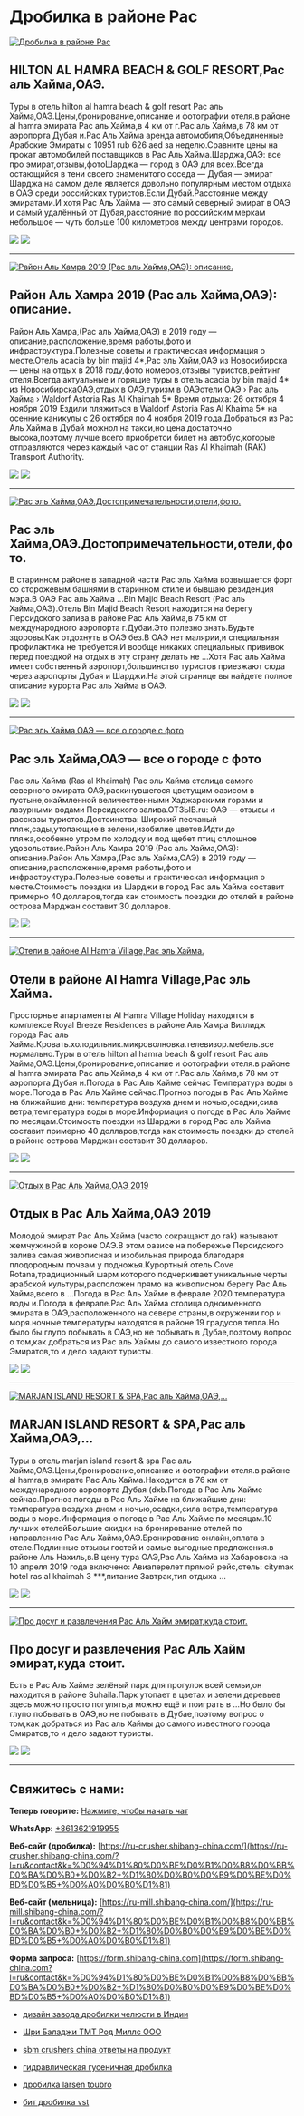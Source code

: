# Дробилка в районе Рас

<a href="https://swt.shibang-china.com/?l=ru&img&k=%D0%94%D1%80%D0%BE%D0%B1%D0%B8%D0%BB%D0%BA%D0%B0+%D0%B2+%D1%80%D0%B0%D0%B9%D0%BE%D0%BD%D0%B5+%D0%A0%D0%B0%D1%81" target="_blank">![Дробилка в районе Рас](http://static.shibang-china.com/all-800x300/938.jpg)</a>

## HILTON AL HAMRA BEACH &amp; GOLF RESORT,Рас аль Хайма,ОАЭ.
Туры в отель hilton al hamra beach &amp; golf resort Рас аль Хайма,ОАЭ.Цены,бронирование,описание и фотографии отеля.в районе al hamra эмирата Рас аль Хайма,в 4 км от г.Рас аль Хайма,в 78 км от аэропорта Дубая и.Рас Аль Хайма аренда автомобиля,Объединенные Арабские Эмираты с 10951 rub 626 aed за неделю.Сравните цены на прокат автомобилей поставщиков в Рас Аль Хайма.Шарджа,ОАЭ: все про эмират,отзывы,фотоШарджа — город в ОАЭ для всех.Всегда остающийся в тени своего знаменитого соседа — Дубая — эмират Шарджа на самом деле является довольно популярным местом отдыха в ОАЭ среди российских туристов.Если Дубай.Расстояние между эмиратами.И хотя Рас Аль Хайма — это самый северный эмират в ОАЭ и самый удалённый от Дубая,расстояние по российским меркам небольшое — чуть больше 100 километров между центрами городов.


<a href="https://whatsapp.shibangsoft.com/WhatsApp.php" target="_blank" title="WhatsApp">![](http://static.shibang-china.com/icon/whatsapp.png)</a> <a href="https://swt.shibang-china.com/?l=ru&icon&k=%D0%94%D1%80%D0%BE%D0%B1%D0%B8%D0%BB%D0%BA%D0%B0+%D0%B2+%D1%80%D0%B0%D0%B9%D0%BE%D0%BD%D0%B5+%D0%A0%D0%B0%D1%81" target="_blank">![](http://static.shibang-china.com/icon/chat-ru.png)</a>

---

<a href="https://swt.shibang-china.com/?l=ru&img&k=%D0%94%D1%80%D0%BE%D0%B1%D0%B8%D0%BB%D0%BA%D0%B0+%D0%B2+%D1%80%D0%B0%D0%B9%D0%BE%D0%BD%D0%B5+%D0%A0%D0%B0%D1%81" target="_blank">![Район Аль Хамра 2019 (Рас аль Хайма,ОАЭ): описание.](http://static.shibang-china.com/all-800x300/816.jpg)</a>

## Район Аль Хамра 2019 (Рас аль Хайма,ОАЭ): описание.
Район Аль Хамра,(Рас аль Хайма,ОАЭ) в 2019 году — описание,расположение,время работы,фото и инфраструктура.Полезные советы и практическая информация о месте.Отель acacia by bin majid 4*,Рас эль Хайм,ОАЭ из Новосибирска — цены на отдых в 2018 году,фото номеров,отзывы туристов,рейтинг отеля.Всегда актуальные и горящие туры в отель acacia by bin majid 4* из НовосибирскаОАЭ,отдых в ОАЭ,туризм в ОАЭотели ОАЭ › Рас аль Хайма › Waldorf Astoria Ras Al Khaimah 5* Время отдыха: 26 октября 4 ноября 2019 Ездили пляжиться в Waldorf Astoria Ras Al Khaima 5* на осенние каникулы с 26 октября по 4 ноября 2019 года.Добраться из Рас Аль Хайма в Дубай можнол на такси,но цена достаточно высока,поэтому лучше всего приобретси билет на автобус,которые отправляются через каждый час от станции Ras Al Khaimah (RAK) Transport Authority.


<a href="https://whatsapp.shibangsoft.com/WhatsApp.php" target="_blank" title="WhatsApp">![](http://static.shibang-china.com/icon/whatsapp.png)</a> <a href="https://swt.shibang-china.com/?l=ru&icon&k=%D0%94%D1%80%D0%BE%D0%B1%D0%B8%D0%BB%D0%BA%D0%B0+%D0%B2+%D1%80%D0%B0%D0%B9%D0%BE%D0%BD%D0%B5+%D0%A0%D0%B0%D1%81" target="_blank">![](http://static.shibang-china.com/icon/chat-ru.png)</a>

---

<a href="https://swt.shibang-china.com/?l=ru&img&k=%D0%94%D1%80%D0%BE%D0%B1%D0%B8%D0%BB%D0%BA%D0%B0+%D0%B2+%D1%80%D0%B0%D0%B9%D0%BE%D0%BD%D0%B5+%D0%A0%D0%B0%D1%81" target="_blank">![Рас эль Хайма,ОАЭ.Достопримечательности,отели,фото.](http://static.shibang-china.com/all-800x300/1319.jpg)</a>

## Рас эль Хайма,ОАЭ.Достопримечательности,отели,фото.
В старинном районе в западной части Рас эль Хайма возвышается форт со сторожевым башнями в старинном стиле и бывшаю резиденция мэра.В ОАЭ Рас аль Хайма …Bin Majid Beach Resort (Рас аль Хайма,ОАЭ).Отель Bin Majid Beach Resort находится на берегу Персидского залива,в районе Рас Аль Хайма,в 75 км от международного аэропорта г.Дубаи.Это полезно знать.Будьте здоровы.Как отдохнуть в ОАЭ без.В ОАЭ нет малярии,и специальная профилактика не требуется.И вообще никаких специальных прививок перед поездкой на отдых в эту страну делать не …Хотя Рас аль Хайма имеет собственный аэропорт,большинство туристов приезжают сюда через аэропорты Дубая и Шарджи.На этой странице вы найдете полное описание курорта Рас аль Хайма в ОАЭ.


<a href="https://whatsapp.shibangsoft.com/WhatsApp.php" target="_blank" title="WhatsApp">![](http://static.shibang-china.com/icon/whatsapp.png)</a> <a href="https://swt.shibang-china.com/?l=ru&icon&k=%D0%94%D1%80%D0%BE%D0%B1%D0%B8%D0%BB%D0%BA%D0%B0+%D0%B2+%D1%80%D0%B0%D0%B9%D0%BE%D0%BD%D0%B5+%D0%A0%D0%B0%D1%81" target="_blank">![](http://static.shibang-china.com/icon/chat-ru.png)</a>

---

<a href="https://swt.shibang-china.com/?l=ru&img&k=%D0%94%D1%80%D0%BE%D0%B1%D0%B8%D0%BB%D0%BA%D0%B0+%D0%B2+%D1%80%D0%B0%D0%B9%D0%BE%D0%BD%D0%B5+%D0%A0%D0%B0%D1%81" target="_blank">![Рас эль Хайма,ОАЭ — все о городе с фото](http://static.shibang-china.com/all-800x300/1019.jpg)</a>

## Рас эль Хайма,ОАЭ — все о городе с фото
Рас эль Хайма (Ras al Khaimah) Рас эль Хайма столица самого северного эмирата ОАЭ,раскинувшегося цветущим оазисом в пустыне,окаймленной величественными Хаджарскими горами и лазурными водами Персидского залива.ОТЗЫВ.ru: ОАЭ — отзывы и рассказы туристов.Достоинства: Широкий песчаный пляж,сады,утопающие в зелени,изобилие цветов.Идти до пляжа,особенно утром по холодку и под щебет птиц сплошное удовольствие.Район Аль Хамра 2019 (Рас аль Хайма,ОАЭ): описание.Район Аль Хамра,(Рас аль Хайма,ОАЭ) в 2019 году — описание,расположение,время работы,фото и инфраструктура.Полезные советы и практическая информация о месте.Стоимость поездки из Шарджи в город Рас аль Хайма составит примерно 40 долларов,тогда как стоимость поездки до отелей в районе острова Марджан составит 30 долларов.


<a href="https://whatsapp.shibangsoft.com/WhatsApp.php" target="_blank" title="WhatsApp">![](http://static.shibang-china.com/icon/whatsapp.png)</a> <a href="https://swt.shibang-china.com/?l=ru&icon&k=%D0%94%D1%80%D0%BE%D0%B1%D0%B8%D0%BB%D0%BA%D0%B0+%D0%B2+%D1%80%D0%B0%D0%B9%D0%BE%D0%BD%D0%B5+%D0%A0%D0%B0%D1%81" target="_blank">![](http://static.shibang-china.com/icon/chat-ru.png)</a>

---

<a href="https://swt.shibang-china.com/?l=ru&img&k=%D0%94%D1%80%D0%BE%D0%B1%D0%B8%D0%BB%D0%BA%D0%B0+%D0%B2+%D1%80%D0%B0%D0%B9%D0%BE%D0%BD%D0%B5+%D0%A0%D0%B0%D1%81" target="_blank">![Отели в районе Al Hamra Village,Рас эль Хайма.](http://static.shibang-china.com/all-800x300/704.jpg)</a>

## Отели в районе Al Hamra Village,Рас эль Хайма.
Просторные апартаменты Al Hamra Village Holiday находятся в комплексе Royal Breeze Residences в районе Аль Хамра Виллидж города Рас аль Хайма.Кровать.холодильник.микроволновка.телевизор.мебель.все нормально.Туры в отель hilton al hamra beach &amp; golf resort Рас аль Хайма,ОАЭ.Цены,бронирование,описание и фотографии отеля.в районе al hamra эмирата Рас аль Хайма,в 4 км от г.Рас аль Хайма,в 78 км от аэропорта Дубая и.Погода в Рас Аль Хайме сейчас Температура воды в море.Погода в Рас Аль Хайме сейчас.Прогноз погоды в Рас Аль Хайме на ближайшие дни: температура воздуха днем и ночью,осадки,сила ветра,температура воды в море.Информация о погоде в Рас Аль Хайме по месяцам.Стоимость поездки из Шарджи в город Рас аль Хайма составит примерно 40 долларов,тогда как стоимость поездки до отелей в районе острова Марджан составит 30 долларов.


<a href="https://whatsapp.shibangsoft.com/WhatsApp.php" target="_blank" title="WhatsApp">![](http://static.shibang-china.com/icon/whatsapp.png)</a> <a href="https://swt.shibang-china.com/?l=ru&icon&k=%D0%94%D1%80%D0%BE%D0%B1%D0%B8%D0%BB%D0%BA%D0%B0+%D0%B2+%D1%80%D0%B0%D0%B9%D0%BE%D0%BD%D0%B5+%D0%A0%D0%B0%D1%81" target="_blank">![](http://static.shibang-china.com/icon/chat-ru.png)</a>

---

<a href="https://swt.shibang-china.com/?l=ru&img&k=%D0%94%D1%80%D0%BE%D0%B1%D0%B8%D0%BB%D0%BA%D0%B0+%D0%B2+%D1%80%D0%B0%D0%B9%D0%BE%D0%BD%D0%B5+%D0%A0%D0%B0%D1%81" target="_blank">![Отдых в Рас Аль Хайма,ОАЭ 2019](http://static.shibang-china.com/all-800x300/1240.jpg)</a>

## Отдых в Рас Аль Хайма,ОАЭ 2019
Молодой эмират Рас Аль Хайма (часто сокращают до rak) называют жемчужиной в короне ОАЭ.В этом оазисе на побережье Персидского залива самая живописная и изобильная природа благодаря плодородным почвам у подножья.Курортный отель Cove Rotana,традиционный шарм которого подчеркивает уникальные черты арабской культуры,расположен прямо на живописном берегу Рас Аль Хайма,всего в …Погода в Рас Аль Хайме в феврале 2020 температура воды и.Погода в феврале.Рас Аль Хайма столица одноименного эмирата в ОАЭ,расположенного на севере страны,в окружении гор и моря.ночные температуры находятся в районе 19 градусов тепла.Но было бы глупо побывать в ОАЭ,но не побывать в Дубае,поэтому вопрос о том,как добраться из Рас аль Хаймы до самого известного города Эмиратов,то и дело задают туристы.


<a href="https://whatsapp.shibangsoft.com/WhatsApp.php" target="_blank" title="WhatsApp">![](http://static.shibang-china.com/icon/whatsapp.png)</a> <a href="https://swt.shibang-china.com/?l=ru&icon&k=%D0%94%D1%80%D0%BE%D0%B1%D0%B8%D0%BB%D0%BA%D0%B0+%D0%B2+%D1%80%D0%B0%D0%B9%D0%BE%D0%BD%D0%B5+%D0%A0%D0%B0%D1%81" target="_blank">![](http://static.shibang-china.com/icon/chat-ru.png)</a>

---

<a href="https://swt.shibang-china.com/?l=ru&img&k=%D0%94%D1%80%D0%BE%D0%B1%D0%B8%D0%BB%D0%BA%D0%B0+%D0%B2+%D1%80%D0%B0%D0%B9%D0%BE%D0%BD%D0%B5+%D0%A0%D0%B0%D1%81" target="_blank">![MARJAN ISLAND RESORT &amp; SPA,Рас аль Хайма,ОАЭ,…](http://static.shibang-china.com/all-800x300/130.jpg)</a>

## MARJAN ISLAND RESORT &amp; SPA,Рас аль Хайма,ОАЭ,…
Туры в отель marjan island resort &amp; spa Рас аль Хайма,ОАЭ.Цены,бронирование,описание и фотографии отеля.в районе al hamra,в эмирате Рас Аль Хайма.Находится в 76 км от международного аэропорта Дубая (dxb.Погода в Рас Аль Хайме сейчас.Прогноз погоды в Рас Аль Хайме на ближайшие дни: температура воздуха днем и ночью,осадки,сила ветра,температура воды в море.Информация о погоде в Рас Аль Хайме по месяцам.10 лучших отелейБольшие скидки на бронирование отелей по направлению Рас Аль Хайма,ОАЭ.Бронирование онлайн,оплата в отеле.Подлинные отзывы гостей и самые выгодные предложения.в районе Аль Нахиль,в.В цену тура ОАЭ,Рас Аль Хайма из Хабаровска на 10 апреля 2019 года включено: Авиаперелет прямой рейс,отель: citymax hotel ras al khaimah 3 ***,питание Завтрак,тип отдыха …


<a href="https://whatsapp.shibangsoft.com/WhatsApp.php" target="_blank" title="WhatsApp">![](http://static.shibang-china.com/icon/whatsapp.png)</a> <a href="https://swt.shibang-china.com/?l=ru&icon&k=%D0%94%D1%80%D0%BE%D0%B1%D0%B8%D0%BB%D0%BA%D0%B0+%D0%B2+%D1%80%D0%B0%D0%B9%D0%BE%D0%BD%D0%B5+%D0%A0%D0%B0%D1%81" target="_blank">![](http://static.shibang-china.com/icon/chat-ru.png)</a>

---

<a href="https://swt.shibang-china.com/?l=ru&img&k=%D0%94%D1%80%D0%BE%D0%B1%D0%B8%D0%BB%D0%BA%D0%B0+%D0%B2+%D1%80%D0%B0%D0%B9%D0%BE%D0%BD%D0%B5+%D0%A0%D0%B0%D1%81" target="_blank">![Про досуг и развлечения Рас Аль Хайм эмират,куда стоит.](http://static.shibang-china.com/all-800x300/553.jpg)</a>

## Про досуг и развлечения Рас Аль Хайм эмират,куда стоит.
Есть в Рас Аль Хайме зелёный парк для прогулок всей семьи,он находится в районе Suhaila.Парк утопает в цветах и зелени деревьев здесь можно просто погулять,а можно ещё и поиграть в …Но было бы глупо побывать в ОАЭ,но не побывать в Дубае,поэтому вопрос о том,как добраться из Рас аль Хаймы до самого известного города Эмиратов,то и дело задают туристы.

<a href="https://whatsapp.shibangsoft.com/WhatsApp.php" target="_blank" title="WhatsApp">![](http://static.shibang-china.com/icon/whatsapp.png)</a> <a href="https://swt.shibang-china.com/?l=ru&icon&k=%D0%94%D1%80%D0%BE%D0%B1%D0%B8%D0%BB%D0%BA%D0%B0+%D0%B2+%D1%80%D0%B0%D0%B9%D0%BE%D0%BD%D0%B5+%D0%A0%D0%B0%D1%81" target="_blank">![](http://static.shibang-china.com/icon/chat-ru.png)</a>

---
## Свяжитесь с нами:

**Теперь говорите:** [Нажмите, чтобы начать чат](https://swt.shibang-china.com?l=ru&contact&k=%D0%94%D1%80%D0%BE%D0%B1%D0%B8%D0%BB%D0%BA%D0%B0+%D0%B2+%D1%80%D0%B0%D0%B9%D0%BE%D0%BD%D0%B5+%D0%A0%D0%B0%D1%81)

**WhatsApp:**  [+8613621919955](https://whatsapp.shibangsoft.com/WhatsApp.php)

**Веб-сайт (дробилка):** [https://ru-crusher.shibang-china.com/](https://ru-crusher.shibang-china.com/?l=ru&contact&k=%D0%94%D1%80%D0%BE%D0%B1%D0%B8%D0%BB%D0%BA%D0%B0+%D0%B2+%D1%80%D0%B0%D0%B9%D0%BE%D0%BD%D0%B5+%D0%A0%D0%B0%D1%81)

**Веб-сайт (мельница):** [https://ru-mill.shibang-china.com/](https://ru-mill.shibang-china.com/?l=ru&contact&k=%D0%94%D1%80%D0%BE%D0%B1%D0%B8%D0%BB%D0%BA%D0%B0+%D0%B2+%D1%80%D0%B0%D0%B9%D0%BE%D0%BD%D0%B5+%D0%A0%D0%B0%D1%81)

**Форма запроса:** [https://form.shibang-china.com](https://form.shibang-china.com?l=ru&contact&k=%D0%94%D1%80%D0%BE%D0%B1%D0%B8%D0%BB%D0%BA%D0%B0+%D0%B2+%D1%80%D0%B0%D0%B9%D0%BE%D0%BD%D0%B5+%D0%A0%D0%B0%D1%81)

* [дизайн завода дробилки челюсти в Индии](../135/%D0%B4%D0%B8%D0%B7%D0%B0%D0%B9%D0%BD%20%D0%B7%D0%B0%D0%B2%D0%BE%D0%B4%D0%B0%20%D0%B4%D1%80%D0%BE%D0%B1%D0%B8%D0%BB%D0%BA%D0%B8%20%D1%87%D0%B5%D0%BB%D1%8E%D1%81%D1%82%D0%B8%20%D0%B2%20%D0%98%D0%BD%D0%B4%D0%B8%D0%B8.md)

* [Шри Баладжи ТМТ Род Миллс ООО](../134/%D0%A8%D1%80%D0%B8%20%D0%91%D0%B0%D0%BB%D0%B0%D0%B4%D0%B6%D0%B8%20%D0%A2%D0%9C%D0%A2%20%D0%A0%D0%BE%D0%B4%20%D0%9C%D0%B8%D0%BB%D0%BB%D1%81%20%D0%9E%D0%9E%D0%9E.md)

* [sbm crushers china ответы на продукт](../131/sbm%20crushers%20china%20%D0%BE%D1%82%D0%B2%D0%B5%D1%82%D1%8B%20%D0%BD%D0%B0%20%D0%BF%D1%80%D0%BE%D0%B4%D1%83%D0%BA%D1%82.md)

* [гидравлическая гусеничная дробилка](../135/%D0%B3%D0%B8%D0%B4%D1%80%D0%B0%D0%B2%D0%BB%D0%B8%D1%87%D0%B5%D1%81%D0%BA%D0%B0%D1%8F%20%D0%B3%D1%83%D1%81%D0%B5%D0%BD%D0%B8%D1%87%D0%BD%D0%B0%D1%8F%20%D0%B4%D1%80%D0%BE%D0%B1%D0%B8%D0%BB%D0%BA%D0%B0.md)

* [дробилка larsen toubro](../134/%D0%B4%D1%80%D0%BE%D0%B1%D0%B8%D0%BB%D0%BA%D0%B0%20larsen%20toubro.md)

* [бит дробилка vst](../134/%D0%B1%D0%B8%D1%82%20%D0%B4%D1%80%D0%BE%D0%B1%D0%B8%D0%BB%D0%BA%D0%B0%20vst.md)